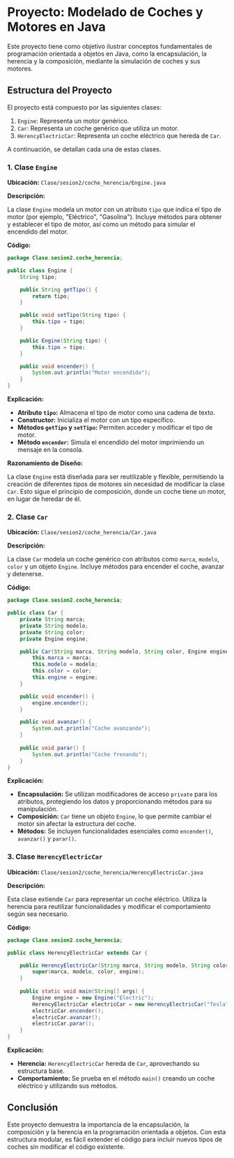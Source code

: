# Proyecto: Modelado de Coches y Motores en Java

Este proyecto tiene como objetivo ilustrar conceptos fundamentales de programación orientada a objetos en Java, como la encapsulación, la herencia y la composición, mediante la simulación de coches y sus motores.

## Estructura del Proyecto

El proyecto está compuesto por las siguientes clases:

1. `Engine`: Representa un motor genérico.
2. `Car`: Representa un coche genérico que utiliza un motor.
3. `HerencyElectricCar`: Representa un coche eléctrico que hereda de `Car`.

A continuación, se detallan cada una de estas clases.

### 1. Clase `Engine`

**Ubicación:** `Clase/sesion2/coche_herencia/Engine.java`

**Descripción:**

La clase `Engine` modela un motor con un atributo `tipo` que indica el tipo de motor (por ejemplo, "Eléctrico", "Gasolina"). Incluye métodos para obtener y establecer el tipo de motor, así como un método para simular el encendido del motor.

**Código:**

```java
package Clase.sesion2.coche_herencia;

public class Engine {
    String tipo;

    public String getTipo() {
        return tipo;
    }

    public void setTipo(String tipo) {
        this.tipo = tipo;
    }

    public Engine(String tipo) {
        this.tipo = tipo;
    }

    public void encender() {
        System.out.println("Motor encendido");
    }
}
```

**Explicación:**

- **Atributo `tipo`:** Almacena el tipo de motor como una cadena de texto.
- **Constructor:** Inicializa el motor con un tipo específico.
- **Métodos `getTipo` y `setTipo`:** Permiten acceder y modificar el tipo de motor.
- **Método `encender`:** Simula el encendido del motor imprimiendo un mensaje en la consola.

**Razonamiento de Diseño:**

La clase `Engine` está diseñada para ser reutilizable y flexible, permitiendo la creación de diferentes tipos de motores sin necesidad de modificar la clase `Car`. Esto sigue el principio de composición, donde un coche tiene un motor, en lugar de heredar de él.

### 2. Clase `Car`

**Ubicación:** `Clase/sesion2/coche_herencia/Car.java`

**Descripción:**

La clase `Car` modela un coche genérico con atributos como `marca`, `modelo`, `color` y un objeto `Engine`. Incluye métodos para encender el coche, avanzar y detenerse.

**Código:**

```java
package Clase.sesion2.coche_herencia;

public class Car {
    private String marca;
    private String modelo;
    private String color;
    private Engine engine;

    public Car(String marca, String modelo, String color, Engine engine) {
        this.marca = marca;
        this.modelo = modelo;
        this.color = color;
        this.engine = engine;
    }

    public void encender() {
        engine.encender();
    }

    public void avanzar() {
        System.out.println("Coche avanzando");
    }
    
    public void parar() {
        System.out.println("Coche frenando");
    }
}
```

**Explicación:**

- **Encapsulación:** Se utilizan modificadores de acceso `private` para los atributos, protegiendo los datos y proporcionando métodos para su manipulación.
- **Composición:** `Car` tiene un objeto `Engine`, lo que permite cambiar el motor sin afectar la estructura del coche.
- **Métodos:** Se incluyen funcionalidades esenciales como `encender()`, `avanzar()` y `parar()`.

### 3. Clase `HerencyElectricCar`

**Ubicación:** `Clase/sesion2/coche_herencia/HerencyElectricCar.java`

**Descripción:**

Esta clase extiende `Car` para representar un coche eléctrico. Utiliza la herencia para reutilizar funcionalidades y modificar el comportamiento según sea necesario.

**Código:**

```java
package Clase.sesion2.coche_herencia;

public class HerencyElectricCar extends Car {

    public HerencyElectricCar(String marca, String modelo, String color, Engine engine) {
        super(marca, modelo, color, engine);
    }
    
    public static void main(String[] args) {
        Engine engine = new Engine("Electric");
        HerencyElectricCar electricCar = new HerencyElectricCar("Tesla", "Model S", "Red", engine);
        electricCar.encender();
        electricCar.avanzar();
        electricCar.parar();
    }
}
```

**Explicación:**

- **Herencia:** `HerencyElectricCar` hereda de `Car`, aprovechando su estructura base.
- **Comportamiento:** Se prueba en el método `main()` creando un coche eléctrico y utilizando sus métodos.

## Conclusión

Este proyecto demuestra la importancia de la encapsulación, la composición y la herencia en la programación orientada a objetos. Con esta estructura modular, es fácil extender el código para incluir nuevos tipos de coches sin modificar el código existente.

